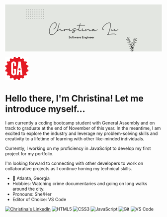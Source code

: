 ![Personal Github Banner](bannerwhite.png)

<img src="https://github.com/christinalu3799/christinalu3799/blob/main/general-assembly_logo.png" alt="GA Logo" width="75"/>

# Hello there, I'm Christina! Let me introduce myself...

I am currently a coding bootcamp student with General Assembly and on track to graduate at the end of November of this year. In the meantime, I am excited to explore the industry and leverage my problem-solving skills and creativity to a lifetime of learning with other like-minded individuals.

Currently, I working on my proficiency in JavaScript to develop my first project for my portfolio. 

I'm looking forward to connecting with other developers to work on collaborative projects as I continue honing my technical skills.

- 📍 Atlanta, Georgia
- Hobbies: Watching crime documentaries and going on long walks around the city.
- Pronouns: She/Her
- Editor of Choice: VS Code 

[![Christina's LinkedIn](https://img.shields.io/badge/-christina-blue?style=flat-square&logo=Linkedin&logoColor=white&link=https://www.linkedin.com/in/christinalu3799)](https://www.linkedin.com/in/christinalu3799/)
![HTML5](https://img.shields.io/badge/-HTML5-%23E44D27?style=flat-square&logo=html5&logoColor=ffffff)
![CSS3](https://img.shields.io/badge/-CSS3-%231572B6?style=flat-square&logo=css3)
![JavaScript](https://img.shields.io/badge/-JavaScript-%23F7DF1C?style=flat-square&logo=javascript&logoColor=000000&labelColor=%23F7DF1C&color=%23FFCE5A)
![Git](https://img.shields.io/badge/-Git-%23F05032?style=flat-square&logo=git&logoColor=%23ffffff)
![VS Code](https://img.shields.io/badge/-VSCode-%23007ACC?style=flat-square&logo=visual-studio-code)
